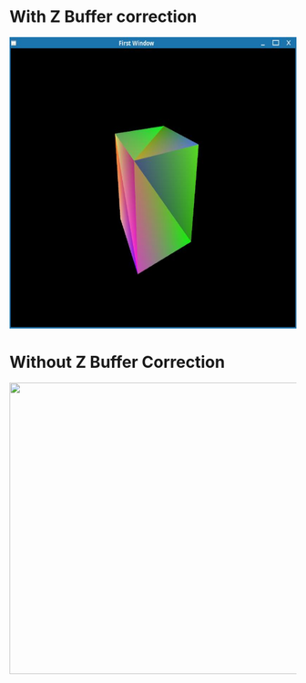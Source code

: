 # With Z Buffer correction
<img src="output.jpg?raw=true" width="512" height="512">

# Without Z Buffer Correction
<img src="outuput_noZ.jpg?raw=true" width="512" height="512">

